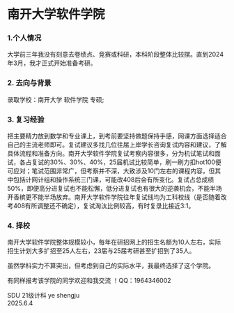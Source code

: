 # 南开大学软件学院
### 1.个人情况

大学前三年我没有刻意去卷绩点、竞赛或科研，本科阶段整体比较摆。直到2024年3月，我才正式开始准备考研。

### 2. 去向与背景

录取学校：南开大学 软件学院 专硕;

### 3. 复习经验

把主要精力放到数学和专业课上，到考前要坚持做题保持手感，网课方面选择适合自己的主流老师即可。复试建议多找几位往届上岸学长咨询复试内容和建议，了解具体流程和准备方向。南开大学软件学院复试考察内容很多，分为机试笔试和面试，各占复试的30%、30%、40%，25届机试比较简单，刷一刷力扣hot100便可应对；笔试范围非常广，但考察并不深，大致涉及10门左右的课程内容，但其中包括计网计组和操作系统三门课，可能改408后会有所变化。复试占总成绩50%，即便高分进复试也不能松懈，低分进复试也有很大的逆袭机会，不能半场开香槟更不能半场放弃。南开大学软件学院往年复试线均为工科校线（是否随着改考408有所调整还不确定），复试淘汰比例较高，有时复录比接近3:1。

### 4. 择校

南开大学软件学院整体规模较小，每年在研招网上的招生名额为10人左右，实际招生计划大多扩招至25人左右，23届与25届考研甚至扩招到了35人。

虽然学科实力不算突出，但考虑到自己的实际水平，我最终选择了这个学院。

有同样报考该学院的同学欢迎和我交流 ！QQ：1964346002



SDU 21级计科 ye shengju\
2025.6.4
